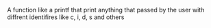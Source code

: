 A function like a printf that print
anything that passed by the user with diffrent
identifires like c, i, d, s and others